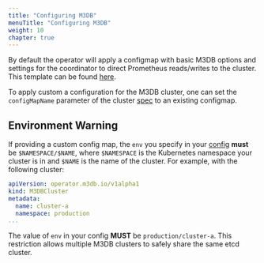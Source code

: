 ```yaml
---
title: "Configuring M3DB"
menuTitle: "Configuring M3DB"
weight: 10
chapter: true
---
```


By default the operator will apply a configmap with basic M3DB options and settings for the coordinator to direct
Prometheus reads/writes to the cluster. This template can be found
[here](https://github.com/m3db/m3db-operator/blob/master/assets/default-config.tmpl).

To apply custom a configuration for the M3DB cluster, one can set the `configMapName` parameter of the cluster [spec] to
an existing configmap.

## Environment Warning

If providing a custom config map, the `env` you specify in your [config][config] **must** be `$NAMESPACE/$NAME`, where
`$NAMESPACE` is the Kubernetes namespace your cluster is in and `$NAME` is the name of the cluster. For example, with
the following cluster:

```yaml
apiVersion: operator.m3db.io/v1alpha1
kind: M3DBCluster
metadata:
  name: cluster-a
  namespace: production
...
```

The value of `env` in your config **MUST** be `production/cluster-a`. This restriction allows multiple M3DB clusters to
safely share the same etcd cluster.

[spec]: /docs/v1.3/operator/api
[config]: https://github.com/m3db/m3db-operator/blob/795973f3329437ced3ac942da440810cd0865235/assets/default-config.yaml#L77
